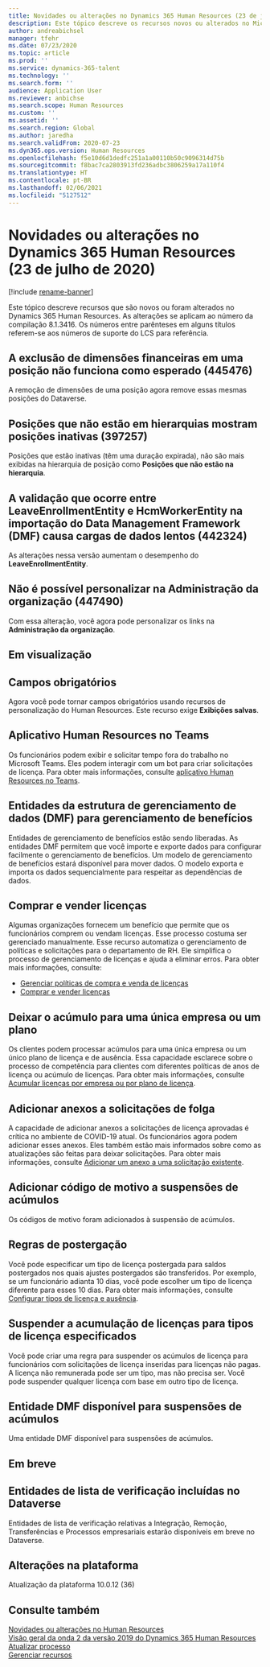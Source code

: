 ```yaml
---
title: Novidades ou alterações no Dynamics 365 Human Resources (23 de julho de 2020)
description: Este tópico descreve os recursos novos ou alterados no Microsoft Dynamics 365 Human Resources para 23 de julho de 2020.
author: andreabichsel
manager: tfehr
ms.date: 07/23/2020
ms.topic: article
ms.prod: ''
ms.service: dynamics-365-talent
ms.technology: ''
ms.search.form: ''
audience: Application User
ms.reviewer: anbichse
ms.search.scope: Human Resources
ms.custom: ''
ms.assetid: ''
ms.search.region: Global
ms.author: jaredha
ms.search.validFrom: 2020-07-23
ms.dyn365.ops.version: Human Resources
ms.openlocfilehash: f5e10d6d1dedfc251a1a00110b50c9096314d75b
ms.sourcegitcommit: f8bac7ca2803913fd236adbc3806259a17a110f4
ms.translationtype: HT
ms.contentlocale: pt-BR
ms.lasthandoff: 02/06/2021
ms.locfileid: "5127512"
---
```

# <a name="whats-new-or-changed-in-dynamics-365-human-resources-july-23-2020"></a>Novidades ou alterações no Dynamics 365 Human Resources (23 de julho de 2020)

[!include [rename-banner](~/includes/cc-data-platform-banner.md)]

Este tópico descreve recursos que são novos ou foram alterados no Dynamics 365 Human Resources. As alterações se aplicam ao número da compilação 8.1.3416. Os números entre parênteses em alguns títulos referem-se aos números de suporte do LCS para referência.

## <a name="deleting-financial-dimensions-on-a-position-doesnt-work-as-expected-445476"></a>A exclusão de dimensões financeiras em uma posição não funciona como esperado (445476)

A remoção de dimensões de uma posição agora remove essas mesmas posições do Dataverse.

## <a name="positions-not-in-hierarchy-show-inactive-positions-397257"></a>Posições que não estão em hierarquias mostram posições inativas (397257)

Posições que estão inativas (têm uma duração expirada), não são mais exibidas na hierarquia de posição como **Posições que não estão na hierarquia**. 

## <a name="validation-occurring-between-leaveenrollmententity-and-hcmworkerentity-on-data-management-framework-dmf-import-causes-slow-data-loads-442324"></a>A validação que ocorre entre LeaveEnrollmentEntity e HcmWorkerEntity na importação do Data Management Framework (DMF) causa cargas de dados lentos (442324)

As alterações nessa versão aumentam o desempenho do **LeaveEnrollmentEntity**.

## <a name="unable-to-personalize-in-organization-administration-447490"></a>Não é possível personalizar na Administração da organização (447490)

Com essa alteração, você agora pode personalizar os links na **Administração da organização**.

## <a name="in-preview"></a>Em visualização

## <a name="mandatory-fields"></a>Campos obrigatórios 

Agora você pode tornar campos obrigatórios usando recursos de personalização do Human Resources. Este recurso exige **Exibições salvas**.

## <a name="human-resources-application-in-teams"></a>Aplicativo Human Resources no Teams

Os funcionários podem exibir e solicitar tempo fora do trabalho no Microsoft Teams. Eles podem interagir com um bot para criar solicitações de licença. Para obter mais informações, consulte [aplicativo Human Resources no Teams](https://go.microsoft.com/fwlink/?linkid=2127841). 

## <a name="data-management-framework-dmf-entities-for-benefits-management"></a>Entidades da estrutura de gerenciamento de dados (DMF) para gerenciamento de benefícios
 
Entidades de gerenciamento de benefícios estão sendo liberadas. As entidades DMF permitem que você importe e exporte dados para configurar facilmente o gerenciamento de benefícios. Um modelo de gerenciamento de benefícios estará disponível para mover dados. O modelo exporta e importa os dados sequencialmente para respeitar as dependências de dados.

## <a name="buy-and-sell-leave"></a>Comprar e vender licenças 

Algumas organizações fornecem um benefício que permite que os funcionários comprem ou vendam licenças. Esse processo costuma ser gerenciado manualmente. Esse recurso automatiza o gerenciamento de políticas e solicitações para o departamento de RH. Ele simplifica o processo de gerenciamento de licenças e ajuda a eliminar erros. Para obter mais informações, consulte:

- [Gerenciar políticas de compra e venda de licenças](hr-leave-and-absence-manage-buy-and-sell-leave-policies.md)
- [Comprar e vender licenças](hr-employee-self-service-buy-sell-leave.md)

## <a name="leave-accrual-for-a-single-company-or-single-plan"></a>Deixar o acúmulo para uma única empresa ou um plano

Os clientes podem processar acúmulos para uma única empresa ou um único plano de licença e de ausência. Essa capacidade esclarece sobre o processo de competência para clientes com diferentes políticas de anos de licença ou acúmulo de licenças. Para obter mais informações, consulte [Acumular licenças por empresa ou por plano de licença](hr-leave-and-absence-accrue.md).

## <a name="add-attachments-to-time-off-requests"></a>Adicionar anexos a solicitações de folga

A capacidade de adicionar anexos a solicitações de licença aprovadas é crítica no ambiente de COVID-19 atual. Os funcionários agora podem adicionar esses anexos. Eles também estão mais informados sobre como as atualizações são feitas para deixar solicitações. Para obter mais informações, consulte [Adicionar um anexo a uma solicitação existente](hr-employee-self-service-request-time-off.md#add-an-attachment-to-an-existing-request).

## <a name="add-reason-code-to-accrual-suspensions"></a>Adicionar código de motivo a suspensões de acúmulos 

Os códigos de motivo foram adicionados à suspensão de acúmulos.

## <a name="carry-forward-rules"></a>Regras de postergação 

Você pode especificar um tipo de licença postergada para saldos postergados nos quais ajustes postergados são transferidos. Por exemplo, se um funcionário adianta 10 dias, você pode escolher um tipo de licença diferente para esses 10 dias. Para obter mais informações, consulte [Configurar tipos de licença e ausência](hr-leave-and-absence-types.md).

## <a name="suspend-leave-accrual-for-specified-leave-types"></a>Suspender a acumulação de licenças para tipos de licença especificados

Você pode criar uma regra para suspender os acúmulos de licença para funcionários com solicitações de licença inseridas para licenças não pagas. A licença não remunerada pode ser um tipo, mas não precisa ser. Você pode suspender qualquer licença com base em outro tipo de licença.

## <a name="dmf-entity-available-for-accrual-suspensions"></a>Entidade DMF disponível para suspensões de acúmulos 

Uma entidade DMF disponível para suspensões de acúmulos.

## <a name="coming-soon"></a>Em breve

## <a name="checklist-entities-included-in-dataverse"></a>Entidades de lista de verificação incluídas no Dataverse

Entidades de lista de verificação relativas a Integração, Remoção, Transferências e Processos empresariais estarão disponíveis em breve no Dataverse.

## <a name="platform-changes"></a>Alterações na plataforma

Atualização da plataforma 10.0.12 (36)

## <a name="see-also"></a>Consulte também

[Novidades ou alterações no Human Resources](hr-admin-whats-new.md)</br>
[Visão geral da onda 2 da versão 2019 do Dynamics 365 Human Resources](https://docs.microsoft.com/dynamics365-release-plan/2019wave2/dynamics365-human-resources/)</br>
[Atualizar processo](hr-admin-setup-update-process.md)</br>
[Gerenciar recursos](hr-admin-manage-features.md)
